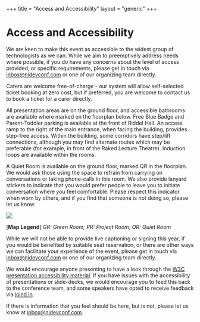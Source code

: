 +++
title = "Access and Accessibility"
layout = "generic"
+++

# Access and Accessibility

We are keen to make this event as accessible to the widest group of technologists as we can. While we aim to preemptively address needs where possible, if you do have any concerns about the level of access provided, or specific requirements, please get in touch via <a href='mailto:inbox@nidevconf.com'>inbox@nidevconf.com</a> or one of our organizing team directly.

Carers are welcome free-of-charge - our system will allow self-selected ticket booking at zero cost, but if preferred, you are welcome to contact us to book a ticket for a carer directly.

All presentation areas are on the ground floor, and accessible bathrooms are available where marked on the floorplan below. Free Blue Badge and Parent-Toddler parking is available at the front of Riddel Hall. An access ramp to the right of the main entrance, when facing the building, provides step-free access. Within the building, some corridors have step/lift connections, although you may find alternate routes which may be preferable (for example, in front of the Raked Lecture Theatre). Induction loops are available within the rooms.</p>

A Quiet Room is available on the ground floor, marked QR in the floorplan. We would ask those using the space to refrain from carrying on conversations or taking phone-calls in this room. We also provide lanyard stickers to indicate that you would prefer people to leave you to initiate conversation where you feel comfortable. Please respect this indicator when worn by others, and if you find that someone is not doing so, please let us know.

<img src='/img/floorplan-rh.png' style='max-width: 700px' />

[**Map Legend**] *GR: Green Room; PR: Project Room; QR: Quiet Room*

While we will not be able to provide live captioning or signing this year, if you would be benefited by suitable seat reservation, or there are other ways we can facilitate your experience of the event, please get in touch via <a href='mailto:inbox@nidevconf.com'>inbox@nidevconf.com</a> or one of our organizing team directly.

We would encourage anyone presenting to have a look through the <a href="https://www.w3.org/WAI/teach-advocate/accessible-presentations/">W3C presentation accessibility material</a>. If you have issues with the accessibility of presentations or slide-decks, we would encourage you to feed this back to the conference team, and some speakers have opted to receive feedback via <a href="https://joind.in/event/northern-ireland-developer-conference-2018">joind.in</a>.

If there is information that you feel should be here, but is not, please let us know at <a href='inbox@nidevconf.com'>inbox@nidevconf.com</a>.

